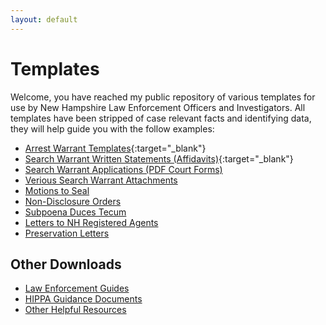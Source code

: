 ```yaml
---
layout: default
---
```

# Templates
Welcome, you have reached my public repository of various templates for use by New Hampshire Law Enforcement Officers and Investigators. All templates have been stripped of case relevant facts and identifying data, they will help guide you with the follow examples:
- [Arrest Warrant Templates](https://share.iotdetective.net/s/cyNDI4M){:target="_blank"}  
- [Search Warrant Written Statements (Affidavits)](https://share.iotdetective.net/s/k2MzM2M){:target="_blank"}  
- [Search Warrant Applications (PDF Court Forms)](https://share.iotdetective.net/s/k4MzMxM)
- [Verious Search Warrant Attachments](https://share.iotdetective.net/s/AyMzI2M)
- [Motions to Seal](https://share.iotdetective.net/s/QzMjI5O)
- [Non-Disclosure Orders](https://share.iotdetective.net/s/ExNTE3N)
- [Subpoena Duces Tecum](https://share.iotdetective.net/s/M0OTc4M)
- [Letters to NH Registered Agents](https://share.iotdetective.net/s/c4MDkzM)
- [Preservation Letters](https://share.iotdetective.net/s/Y5MzIyO)

## Other Downloads
- [Law Enforcement Guides](https://share.iotdetective.net/s/A3MjU1M)
- [HIPPA Guidance Documents](https://share.iotdetective.net/s/A1MTgzN)
- [Other Helpful Resources](https://share.iotdetective.net/s/Q2MTA4M)
